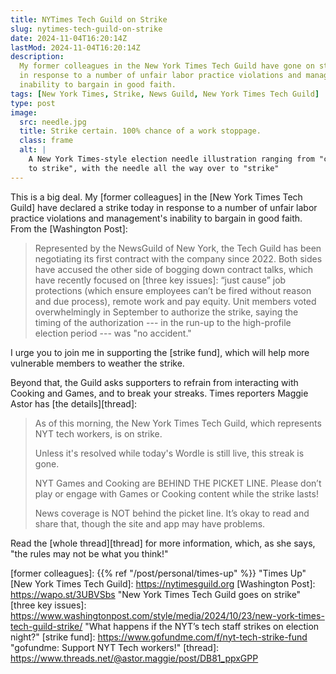 ```yaml
---
title: NYTimes Tech Guild on Strike
slug: nytimes-tech-guild-on-strike
date: 2024-11-04T16:20:14Z
lastMod: 2024-11-04T16:20:14Z
description:
  My former colleagues in the New York Times Tech Guild have gone on strike
  in response to a number of unfair labor practice violations and management's
  inability to bargain in good faith.
tags: [New York Times, Strike, News Guild, New York Times Tech Guild]
type: post
image:
  src: needle.jpg
  title: Strike certain. 100% chance of a work stoppage.
  class: frame
  alt: |
    A New York Times-style election needle illustration ranging from "contract"
    to strike", with the needle all the way over to "strike"
---
```


This is a big deal. My [former colleagues] in the [New York Times Tech Guild]
have declared a strike today in response to a number of unfair labor practice
violations and management's inability to bargain in good faith. From the
[Washington Post]:

> Represented by the NewsGuild of New York, the Tech Guild has been
> negotiating its first contract with the company since 2022. Both sides have
> accused the other side of bogging down contract talks, which have recently
> focused on [three key issues]: “just cause” job protections (which ensure
> employees can’t be fired without reason and due process), remote work and
> pay equity. Unit members voted overwhelmingly in September to authorize the
> strike, saying the timing of the authorization --- in the run-up to the
> high-profile election period --- was "no accident."

I urge you to join me in supporting the [strike fund], which will help more
vulnerable members to weather the strike.

Beyond that, the Guild asks supporters to refrain from interacting with
Cooking and Games, and to break your streaks. Times reporters Maggie Astor has
[the details][thread]:

> As of this morning, the New York Times Tech Guild, which represents NYT tech
> workers, is on strike.
> 
> Unless it's resolved while today's Wordle is still live, this streak is
> gone.
> 
> NYT Games and Cooking are BEHIND THE PICKET LINE. Please don’t play or
> engage with Games or Cooking content while the strike lasts!
> 
> News coverage is NOT behind the picket line. It’s okay to read and share
> that, though the site and app may have problems.

Read the [whole thread][thread] for more information, which, as she says, "the
rules may not be what you think!"

  [former colleagues]: {{% ref "/post/personal/times-up" %}} "Times Up"
  [New York Times Tech Guild]: https://nytimesguild.org
  [Washington Post]: https://wapo.st/3UBVSbs "New York Times Tech Guild goes on strike"
  [three key issues]: https://www.washingtonpost.com/style/media/2024/10/23/new-york-times-tech-guild-strike/
    "What happens if the NYT’s tech staff strikes on election night?"
  [strike fund]: https://www.gofundme.com/f/nyt-tech-strike-fund
    "gofundme: Support NYT Tech workers!"
  [thread]: https://www.threads.net/@astor.maggie/post/DB81_ppxGPP
